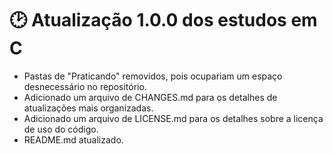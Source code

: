 # 🕑 Atualização 1.0.0 dos estudos em C

- Pastas de "Praticando" removidos, pois ocupariam um espaço desnecessário no repositório.
- Adicionado um arquivo de CHANGES.md para os detalhes de atualizações mais organizadas.
- Adicionado um arquivo de LICENSE.md para os detalhes sobre a licença de uso do código.
- README.md atualizado.
